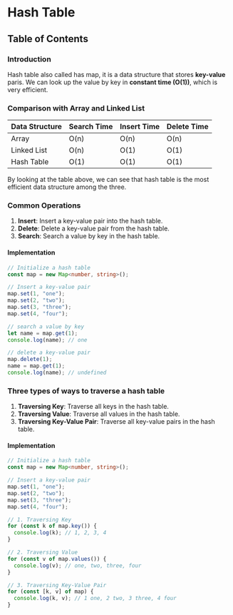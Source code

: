 # Hash Table

## Table of Contents

### Introduction

Hash table also called has map, it is a data structure that stores **key-value** paris. We can look up the value by key in **constant time (O(1))**, which is very efficient.

### Comparison with Array and Linked List

| Data Structure | Search Time | Insert Time | Delete Time |
| -------------- | ----------- | ----------- | ----------- |
| Array          | O(n)        | O(n)        | O(n)        |
| Linked List    | O(n)        | O(1)        | O(1)        |
| Hash Table     | O(1)        | O(1)        | O(1)        |

By looking at the table above, we can see that hash table is the most efficient data structure among the three.

### Common Operations

1. **Insert**: Insert a key-value pair into the hash table.
2. **Delete**: Delete a key-value pair from the hash table.
3. **Search**: Search a value by key in the hash table.

#### Implementation

```typescript
// Initialize a hash table
const map = new Map<number, string>();

// Insert a key-value pair
map.set(1, "one");
map.set(2, "two");
map.set(3, "three");
map.set(4, "four");

// search a value by key
let name = map.get(1);
console.log(name); // one

// delete a key-value pair
map.delete(1);
name = map.get(1);
console.log(name); // undefined
```

### Three types of ways to traverse a hash table

1. **Traversing Key**: Traverse all keys in the hash table.
2. **Traversing Value**: Traverse all values in the hash table.
3. **Traversing Key-Value Pair**: Traverse all key-value pairs in the hash table.

#### Implementation

```typescript
// Initialize a hash table
const map = new Map<number, string>();

// Insert a key-value pair
map.set(1, "one");
map.set(2, "two");
map.set(3, "three");
map.set(4, "four");

// 1. Traversing Key
for (const k of map.key()) {
  console.log(k); // 1, 2, 3, 4
}

// 2. Traversing Value
for (const v of map.values()) {
  console.log(v); // one, two, three, four
}

// 3. Traversing Key-Value Pair
for (const [k, v] of map) {
  console.log(k, v); // 1 one, 2 two, 3 three, 4 four
}
```
